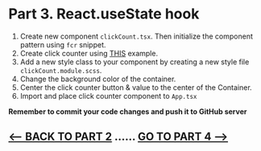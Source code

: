 <h1>Part 3. React.useState hook</h1>

1. Create new component ``clickCount.tsx``. Then initialize the component pattern using ``fcr`` snippet.
2. Create click counter using [THIS](https://reactjs.org/docs/hooks-intro.html) example.
3. Add a new style class to your component by creating a new style file ``clickCount.module.scss``.
4. Change the background color of the container.
5. Center the click counter button & value to the center of the Container.
6. Import and place click counter component to ``App.tsx``

<b>Remember to commit your code changes and push it to GitHub server</b>

## [<-- BACK TO PART 2](https://github.com/JoniRinta-Kahila/portfolioproject/blob/main/docs/sass.md) ...... [GO TO PART 4 -->](https://github.com/JoniRinta-Kahila/portfolioproject/blob/main/docs/router.md)

